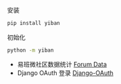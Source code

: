 安装

```sh
pip install yiban
```

初始化

```sh
python -m yiban
```

- 易班微社区数据统计 [Forum Data](./../../tree/Forum-Data)
- Django OAuth 登录 [Django-OAuth](./../../tree/Django-OAuth)

